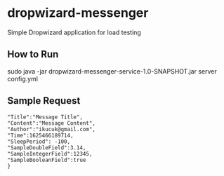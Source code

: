 # dropwizard-messenger

Simple Dropwizard application for load testing

## How to Run

sudo java -jar dropwizard-messenger-service-1.0-SNAPSHOT.jar server config.yml 

## Sample Request

```{ "RequestId":1625466189714,
"Title":"Message Title",
"Content":"Message Content",
"Author":"ikucuk@gmail.com",
"Time":1625466189714,
"SleepPeriod": -100,
"SampleDoubleField":3.14,
"SampleIntegerField":12345,
"SampleBooleanField":true
}

```


